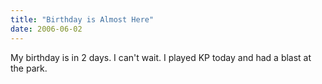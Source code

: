 ```yaml
---
title: "Birthday is Almost Here"
date: 2006-06-02
---
```


My birthday is in 2 days.  I can't wait.  I played KP today and had a blast at the park.